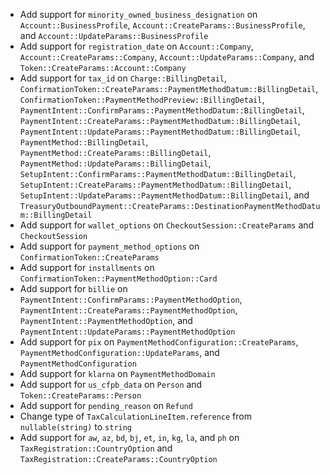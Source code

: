 * Add support for `minority_owned_business_designation` on `Account::BusinessProfile`, `Account::CreateParams::BusinessProfile`, and `Account::UpdateParams::BusinessProfile`
* Add support for `registration_date` on `Account::Company`, `Account::CreateParams::Company`, `Account::UpdateParams::Company`, and `Token::CreateParams::Account::Company`
* Add support for `tax_id` on `Charge::BillingDetail`, `ConfirmationToken::CreateParams::PaymentMethodDatum::BillingDetail`, `ConfirmationToken::PaymentMethodPreview::BillingDetail`, `PaymentIntent::ConfirmParams::PaymentMethodDatum::BillingDetail`, `PaymentIntent::CreateParams::PaymentMethodDatum::BillingDetail`, `PaymentIntent::UpdateParams::PaymentMethodDatum::BillingDetail`, `PaymentMethod::BillingDetail`, `PaymentMethod::CreateParams::BillingDetail`, `PaymentMethod::UpdateParams::BillingDetail`, `SetupIntent::ConfirmParams::PaymentMethodDatum::BillingDetail`, `SetupIntent::CreateParams::PaymentMethodDatum::BillingDetail`, `SetupIntent::UpdateParams::PaymentMethodDatum::BillingDetail`, and `TreasuryOutboundPayment::CreateParams::DestinationPaymentMethodDatum::BillingDetail`
* Add support for `wallet_options` on `CheckoutSession::CreateParams` and `CheckoutSession`
* Add support for `payment_method_options` on `ConfirmationToken::CreateParams`
* Add support for `installments` on `ConfirmationToken::PaymentMethodOption::Card`
* Add support for `billie` on `PaymentIntent::ConfirmParams::PaymentMethodOption`, `PaymentIntent::CreateParams::PaymentMethodOption`, `PaymentIntent::PaymentMethodOption`, and `PaymentIntent::UpdateParams::PaymentMethodOption`
* Add support for `pix` on `PaymentMethodConfiguration::CreateParams`, `PaymentMethodConfiguration::UpdateParams`, and `PaymentMethodConfiguration`
* Add support for `klarna` on `PaymentMethodDomain`
* Add support for `us_cfpb_data` on `Person` and `Token::CreateParams::Person`
* Add support for `pending_reason` on `Refund`
* Change type of `TaxCalculationLineItem.reference` from `nullable(string)` to `string`
* Add support for `aw`, `az`, `bd`, `bj`, `et`, `in`, `kg`, `la`, and `ph` on `TaxRegistration::CountryOption` and `TaxRegistration::CreateParams::CountryOption`